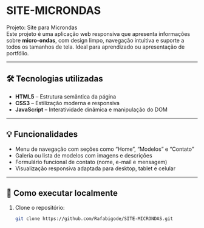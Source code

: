 # SITE-MICRONDAS

Projeto: Site para Microndas  
Este projeto é uma aplicação web responsiva que apresenta informações sobre **micro-ondas**, com design limpo, navegação intuitiva e suporte a todos os tamanhos de tela. Ideal para aprendizado ou apresentação de portfólio.

---

## 🛠️ Tecnologias utilizadas
- **HTML5** – Estrutura semântica da página
- **CSS3** – Estilização moderna e responsiva
- **JavaScript** – Interatividade dinâmica e manipulação do DOM

---

## 💡 Funcionalidades
- Menu de navegação com seções como “Home”, “Modelos” e “Contato”
- Galeria ou lista de modelos com imagens e descrições
- Formulário funcional de contato (nome, e-mail e mensagem)
- Visualização responsiva adaptada para desktop, tablet e celular

---

## 🏁 Como executar localmente
1. Clone o repositório:
   ```bash
   git clone https://github.com/Rafabigode/SITE-MICRONDAS.git
